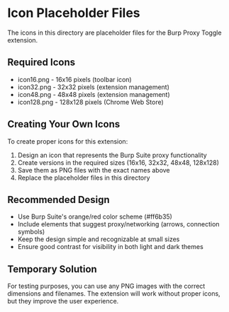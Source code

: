 # Icon Placeholder Files

The icons in this directory are placeholder files for the Burp Proxy Toggle extension.

## Required Icons
- icon16.png - 16x16 pixels (toolbar icon)
- icon32.png - 32x32 pixels (extension management)
- icon48.png - 48x48 pixels (extension management)
- icon128.png - 128x128 pixels (Chrome Web Store)

## Creating Your Own Icons

To create proper icons for this extension:

1. Design an icon that represents the Burp Suite proxy functionality
2. Create versions in the required sizes (16x16, 32x32, 48x48, 128x128)
3. Save them as PNG files with the exact names above
4. Replace the placeholder files in this directory

## Recommended Design
- Use Burp Suite's orange/red color scheme (#ff6b35)
- Include elements that suggest proxy/networking (arrows, connection symbols)
- Keep the design simple and recognizable at small sizes
- Ensure good contrast for visibility in both light and dark themes

## Temporary Solution
For testing purposes, you can use any PNG images with the correct dimensions and filenames. The extension will work without proper icons, but they improve the user experience.
